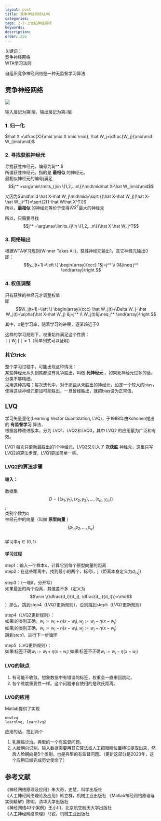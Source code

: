 ```yaml
---
layout: post
title: 竞争神经网络&LVQ
categories:
tags: 2-2-上世纪神经网络
keywords:
description:
order: 256
---
```

关键词：  
竞争神经网络  
WTA学习法则  


自组织竞争神经网络是一种无监督学习算法

## 竞争神经网络
<img src='http://www.guofei.site/public/postimg/ann_competitive.png'>


输入层记为第I层，输出层记为第J层
### 1. 归一化
$\hat X =\dfrac{X}{\mid \mid X \mid \mid}, \hat W_j=\dfrac{W_j}{\mid\mid W_j\mid\mid}$

### 2. 寻找获胜神经元
寻找获胜神经元，编号为$j^* $  
所谓获胜神经元，指的是 **最相似** 的神经元。  
最相似神经元的编号j满足$$j^* =\arg\min\limits_{j\in \{1,2,...n\}}\mid\mid\hat X-\hat W_j\mid\mid$$  


又因为$\mid\mid \hat X-\hat W_j\mid\mid=\sqrt {(\hat X-\hat W_j)(\hat X-\hat W_j)^T}=\sqrt{2(1-\hat W\hat X^T)}$  
所以，**最相似** 的神经元等价于使得$\hat W\hat X^T$最大的神经元  


所以，只需要寻找$$j^* =\arg\max\limits_{j\in \{1,2,...n\}}\hat X \hat W_j^T$$  

### 3. 网络输出
根据WTA学习规则(Winner Takes All)，获胜神经元输出1，其它神经元输出0  
即：$$y_j(t+1)=\left \{ \begin{array}{ccc}
1&j=j^* \\
0&j\neq j^*
\end{array}\right.$$  
### 4. 权值调整
只有获胜的神经元才调整权值  
即$$W_j(t+1)=\left \{ \begin{array}{ccc}
\hat W_j(t)+\Delta W_j=\hat W_j(t)+\alpha(\hat X-\hat W_j)    &j=j^* \\
W_j(t)&j\neq j^*
\end{array}\right.$$  

其中，$\alpha$是学习率，随着学习的进展，逐渐趋近于0  


这样的学习规则下，权重始终满足这个性质：  
$\mid\mid W_j \mid\mid=1$（简单列式可以证明）  

### 其它trick
整个学习过程中，可能出现这种情况：  
某些神经元从头到尾都没有竞争胜出，叫做 **死神经元** 。如果死神经元过多的话，分类不够精细。  
采用这种策略：每次迭代中，对于那些从未胜出的神经元，设定一个较大的bias，使得这些神经元更加可能胜出，一旦曾经胜出，就把bias设为正常值。  


## LVQ

学习矢量量化(Learning Vector Quantization, LVQ)，于1988年由Kohonen提出的 **有监督学习** 算法，  
根据各种改进版本，分为 LVQ1、LVQ2和LVQ3，其中 LVQ2 的应用最为广泛和有效。

LVQ1 每次只更新最胜出的1个神经元，LVQ2又引入了 **次获胜** 神经元，这里只写LVQ2的算法步骤，LVQ1更加简单一些。

### LVQ2的算法步骤

#### 输入：  
数据集 $$D=\{ (x_1, y_1), (x_2, y_2),...,(x_m, y_m)\}$$;  
类别个数为q  
神经元中的向量（叫做 **原型向量** ）$$\{p_1, p_2,..., p_q\}$$  
学习率$\eta\in(0,1)$  

#### 学习过程
step1：输入一个样本x，计算它到每个原型向量的距离  
step2：在这些距离中，找到最小的两个，标号i，j（距离本身定义为$d_i, j_j$）

step3：（一堆if，分开写）  
如果最近的两个距离，其值差不多（定义为$$\min \{\dfrac{d_i}{d_j}, \dfrac{d_j}{d_i}\}>\rho$$）那么，跳到step4（LVQ2更新规则），否则跳到step5（LVQ2更新规则）

step4（LVQ2更新规则）：  
如果i的类别正确，$w_i:=w_i+\eta(x-w_i), w_j:=w_j-\eta(x-w_j)$  
如果j的类别正确，$w_i:=w_i-\eta(x-w_i), w_j:=w_j+\eta(x-w_j)$  
跳到step1，进行下一步循环

step5（LVQ更新规则）：  
如果i标签正确$w_i:=w_i+\eta(x-w_i)$
如果i标签不正确$w_i:=w_i-\eta(x-w_i)$

### LVQ的缺点
1. 有可能不收敛。想象数据中有错误的标签，权重会一直来回跳动。
2. 各个维度重要性一样。这个问题来自使用的是欧氏距离。

### LVQ的应用

Matlab提供了实现
```
newlvq
learnlvq, learnlvq2
```

应用的话，找到两个
1. 乳腺癌诊治。典型的一个有监督问题。
2. 人脸朝向识别。输入数据需要用其它算法或人工把眼睛位置特征提取出来，然后人脸朝向是5个类别。也是典型的有监督问题。（更新这部分是2020年，这个应用已经完成历史使命了）



## 参考文献
《神经网络原理及应用》朱大奇，史慧，科学出版社  
《人工神经网络理论及应用》韩立群，机械工业出版社
《Matlab神经网络原理与实例精解》陈明，清华大学出版社   
《神经网络43个案例》王小川，北京航空航天大学出版社  
《人工神经网络原理》马锐，机械工业出版社  
